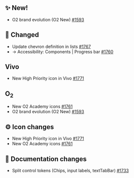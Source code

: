## ✨ New!

- O2 brand evolution (O2 New) [#1593](https://github.com/Telefonica/mistica-design/issues/1593)

## 🔄 Changed

- Update chevron definition in lists [#1767](https://github.com/Telefonica/mistica-design/issues/1767)
- → Accessibility: Components | Progress bar [#1760](https://github.com/Telefonica/mistica-design/issues/1760)

## Vivo

- New High Priority icon in Vivo [#1771](https://github.com/Telefonica/mistica-design/issues/1771)

## O<sub>2<sub>

- New O2 Academy icons [#1761](https://github.com/Telefonica/mistica-design/issues/1761)
- O2 brand evolution (O2 New) [#1593](https://github.com/Telefonica/mistica-design/issues/1593)

## ⚙️ Icon changes

- New High Priority icon in Vivo [#1771](https://github.com/Telefonica/mistica-design/issues/1771)
- New O2 Academy icons [#1761](https://github.com/Telefonica/mistica-design/issues/1761)

## 📒 Documentation changes

- Split control tokens (Chips, input labels, textTabBar) [#1733](https://github.com/Telefonica/mistica-design/issues/1733)
